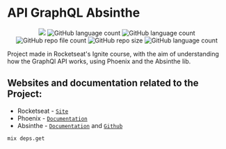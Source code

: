 # API GraphQL Absinthe

<p align="center">
  <img src="http://img.shields.io/static/v1?label=STATUS&message=Concluded&color=blue&style=flat"/>
  <img alt="GitHub language count" src="https://img.shields.io/github/languages/count/Rafa-KozAnd/API_GraphQL_Absinthe">
  <img alt="GitHub language count" src="https://img.shields.io/github/languages/top/Rafa-KozAnd/API_GraphQL_Absinthe">
  <img alt="GitHub repo file count" src="https://img.shields.io/github/directory-file-count/Rafa-KozAnd/API_GraphQL_Absinthe">
  <img alt="GitHub repo size" src="https://img.shields.io/github/repo-size/Rafa-KozAnd/API_GraphQL_Absinthe">
  <img alt="GitHub language count" src="https://img.shields.io/github/license/Rafa-KozAnd/API_GraphQL_Absinthe">
</p>


Project made in Rocketseat's Ignite course, with the aim of understanding how the GraphQl API works, using Phoenix and the Absinthe lib.

## Websites and documentation related to the Project:
- Rocketseat - [`Site`](https://rocketseat.com.br/)
- Phoenix - [`Documentation`](https://www.phoenixframework.org)
- Absinthe - [`Documentation`](https://github.com/absinthe-graphql/absinthe) and [`Github`](https://github.com/absinthe-graphql/absinthe)

`mix deps.get`
